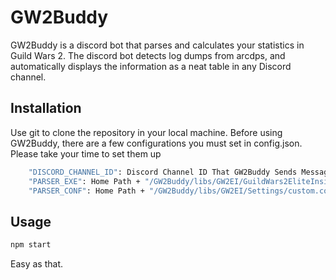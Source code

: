 # GW2Buddy
GW2Buddy is a discord bot that parses and calculates your statistics in Guild Wars 2. The discord bot detects log dumps from arcdps, and automatically displays the information as a neat table in any Discord channel. 

## Installation

Use git to clone the repository in your local machine. Before using GW2Buddy, there are a few configurations you must set in config.json. Please take your time to set them up

```bash
    "DISCORD_CHANNEL_ID": Discord Channel ID That GW2Buddy Sends Messages To,
    "PARSER_EXE": Home Path + "/GW2Buddy/libs/GW2EI/GuildWars2EliteInsights.exe",
    "PARSER_CONF": Home Path + "/GW2Buddy/libs/GW2EI/Settings/custom.conf",
```

## Usage

```python
npm start
```
Easy as that.
